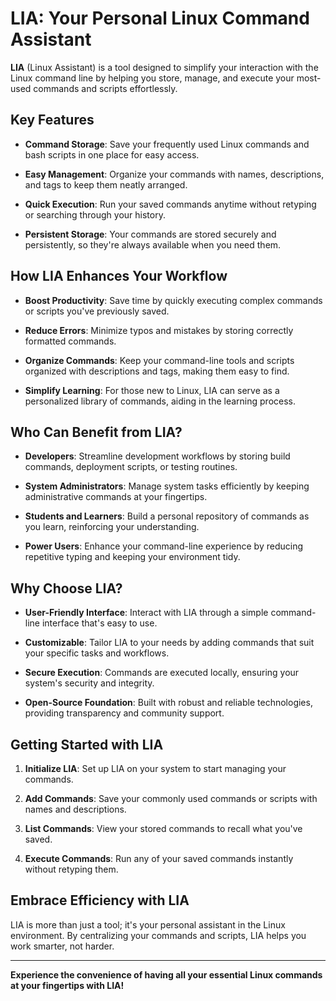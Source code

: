 # LIA: Your Personal Linux Command Assistant

**LIA** (Linux Assistant) is a tool designed to simplify your interaction with the Linux command line by helping you store, manage, and execute your most-used commands and scripts effortlessly.

## Key Features

- **Command Storage**: Save your frequently used Linux commands and bash scripts in one place for easy access.

- **Easy Management**: Organize your commands with names, descriptions, and tags to keep them neatly arranged.

- **Quick Execution**: Run your saved commands anytime without retyping or searching through your history.

- **Persistent Storage**: Your commands are stored securely and persistently, so they're always available when you need them.

## How LIA Enhances Your Workflow

- **Boost Productivity**: Save time by quickly executing complex commands or scripts you've previously saved.

- **Reduce Errors**: Minimize typos and mistakes by storing correctly formatted commands.

- **Organize Commands**: Keep your command-line tools and scripts organized with descriptions and tags, making them easy to find.

- **Simplify Learning**: For those new to Linux, LIA can serve as a personalized library of commands, aiding in the learning process.

## Who Can Benefit from LIA?

- **Developers**: Streamline development workflows by storing build commands, deployment scripts, or testing routines.

- **System Administrators**: Manage system tasks efficiently by keeping administrative commands at your fingertips.

- **Students and Learners**: Build a personal repository of commands as you learn, reinforcing your understanding.

- **Power Users**: Enhance your command-line experience by reducing repetitive typing and keeping your environment tidy.

## Why Choose LIA?

- **User-Friendly Interface**: Interact with LIA through a simple command-line interface that's easy to use.

- **Customizable**: Tailor LIA to your needs by adding commands that suit your specific tasks and workflows.

- **Secure Execution**: Commands are executed locally, ensuring your system's security and integrity.

- **Open-Source Foundation**: Built with robust and reliable technologies, providing transparency and community support.

## Getting Started with LIA

1. **Initialize LIA**: Set up LIA on your system to start managing your commands.

2. **Add Commands**: Save your commonly used commands or scripts with names and descriptions.

3. **List Commands**: View your stored commands to recall what you've saved.

4. **Execute Commands**: Run any of your saved commands instantly without retyping them.

## Embrace Efficiency with LIA

LIA is more than just a tool; it's your personal assistant in the Linux environment. By centralizing your commands and scripts, LIA helps you work smarter, not harder.

---

**Experience the convenience of having all your essential Linux commands at your fingertips with LIA!**
